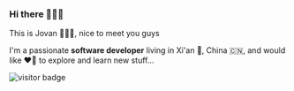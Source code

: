 ### Hi there 👏👏👏

This is Jovan 👨‍👩‍👧, nice to meet you guys

I'm a passionate **software developer** living in Xi'an 🌇, China 🇨🇳, and would like ❤️‍🔥 to explore and learn new stuff...

![visitor badge](https://visitor-badge.glitch.me/badge?page_id=jovanliuc.visitor-badge&left_text=visitors)
